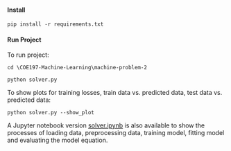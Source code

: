 #### Install
`pip install -r requirements.txt`

#### Run Project
To run project:

`cd \COE197-Machine-Learning\machine-problem-2`

`python solver.py`

To show plots for training losses, train data vs. predicted data, test data vs. predicted data:

 `python solver.py --show_plot`
 
 A Jupyter notebook version [solver.ipynb](https://github.com/jddiosana/COE197-Machine-Learning/blob/master/machine-problem-2/solver.ipynb) is also available to show the processes of loading data, preprocessing data, training model, fitting model and evaluating the model equation.
